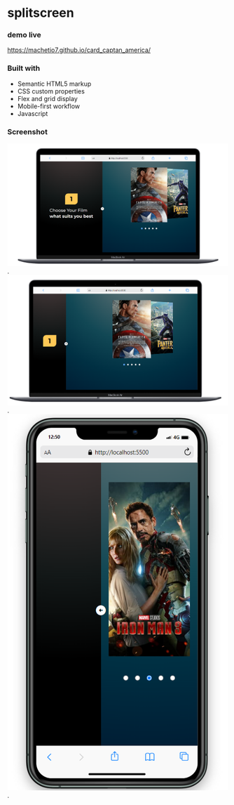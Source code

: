 # splitscreen

### demo live
https://machetio7.github.io/card_captan_america/
### Built with

- Semantic HTML5 markup
- CSS custom properties
- Flex and grid display
- Mobile-first workflow
- Javascript

### Screenshot

![](https://raw.githubusercontent.com/machetio7/splitscreen/master/assets/1.png).
![](https://raw.githubusercontent.com/machetio7/splitscreen/master/assets/2.png).
![](https://raw.githubusercontent.com/machetio7/splitscreen/master/assets/3.png).

